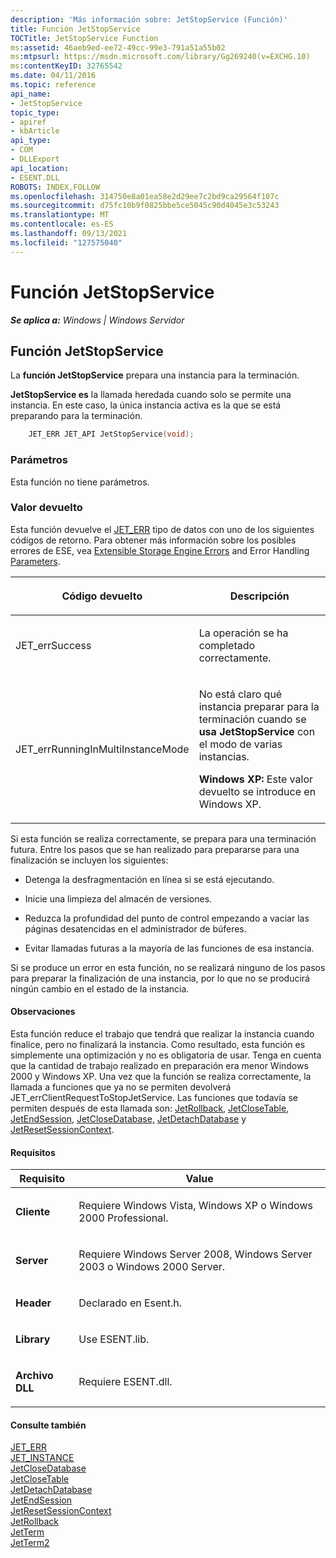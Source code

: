 ```yaml
---
description: 'Más información sobre: JetStopService (Función)'
title: Función JetStopService
TOCTitle: JetStopService Function
ms:assetid: 46aeb9ed-ee72-49cc-99e3-791a51a55b02
ms:mtpsurl: https://msdn.microsoft.com/library/Gg269240(v=EXCHG.10)
ms:contentKeyID: 32765542
ms.date: 04/11/2016
ms.topic: reference
api_name:
- JetStopService
topic_type:
- apiref
- kbArticle
api_type:
- COM
- DLLExport
api_location:
- ESENT.DLL
ROBOTS: INDEX,FOLLOW
ms.openlocfilehash: 314750e8a01ea58e2d29ee7c2bd9ca29564f107c
ms.sourcegitcommit: d75fc10b9f0825bbe5ce5045c90d4045e3c53243
ms.translationtype: MT
ms.contentlocale: es-ES
ms.lasthandoff: 09/13/2021
ms.locfileid: "127575040"
---
```

# <a name="jetstopservice-function"></a>Función JetStopService


_**Se aplica a:** Windows | Windows Servidor_

## <a name="jetstopservice-function"></a>Función JetStopService

La **función JetStopService** prepara una instancia para la terminación.

**JetStopService es** la llamada heredada cuando solo se permite una instancia. En este caso, la única instancia activa es la que se está preparando para la terminación.

```cpp
    JET_ERR JET_API JetStopService(void);
```

### <a name="parameters"></a>Parámetros

Esta función no tiene parámetros.

### <a name="return-value"></a>Valor devuelto

Esta función devuelve el [JET_ERR](./jet-err.md) tipo de datos con uno de los siguientes códigos de retorno. Para obtener más información sobre los posibles errores de ESE, vea [Extensible Storage Engine Errors](./extensible-storage-engine-errors.md) and Error Handling [Parameters](./error-handling-parameters.md).


| <p>Código devuelto</p> | <p>Descripción</p> | 
|--------------------|--------------------|
| <p>JET_errSuccess</p> | <p>La operación se ha completado correctamente.</p> | 
| <p>JET_errRunningInMultiInstanceMode</p> | <p>No está claro qué instancia preparar para la terminación cuando se <strong>usa JetStopService</strong> con el modo de varias instancias.</p><p><strong>Windows XP:</strong>  Este valor devuelto se introduce en Windows XP.</p> | 



Si esta función se realiza correctamente, se prepara para una terminación futura. Entre los pasos que se han realizado para prepararse para una finalización se incluyen los siguientes:

  - Detenga la desfragmentación en línea si se está ejecutando.

  - Inicie una limpieza del almacén de versiones.

  - Reduzca la profundidad del punto de control empezando a vaciar las páginas desatencidas en el administrador de búferes.

  - Evitar llamadas futuras a la mayoría de las funciones de esa instancia.

Si se produce un error en esta función, no se realizará ninguno de los pasos para preparar la finalización de una instancia, por lo que no se producirá ningún cambio en el estado de la instancia.

#### <a name="remarks"></a>Observaciones

Esta función reduce el trabajo que tendrá que realizar la instancia cuando finalice, pero no finalizará la instancia. Como resultado, esta función es simplemente una optimización y no es obligatoria de usar. Tenga en cuenta que la cantidad de trabajo realizado en preparación era menor Windows 2000 y Windows XP. Una vez que la función se realiza correctamente, la llamada a funciones que ya no se permiten devolverá JET_errClientRequestToStopJetService. Las funciones que todavía se permiten después de esta llamada son: [JetRollback](./jetrollback-function.md), [JetCloseTable](./jetclosetable-function.md), [JetEndSession](./jetendsession-function.md), [JetCloseDatabase,](./jetclosedatabase-function.md) [JetDetachDatabase](./jetdetachdatabase-function.md) y [JetResetSessionContext](./jetresetsessioncontext-function.md).

#### <a name="requirements"></a>Requisitos


| Requisito | Value |
|------------|----------|
| <p><strong>Cliente</strong></p> | <p>Requiere Windows Vista, Windows XP o Windows 2000 Professional.</p> | 
| <p><strong>Server</strong></p> | <p>Requiere Windows Server 2008, Windows Server 2003 o Windows 2000 Server.</p> | 
| <p><strong>Header</strong></p> | <p>Declarado en Esent.h.</p> | 
| <p><strong>Library</strong></p> | <p>Use ESENT.lib.</p> | 
| <p><strong>Archivo DLL</strong></p> | <p>Requiere ESENT.dll.</p> | 



#### <a name="see-also"></a>Consulte también

[JET_ERR](./jet-err.md)  
[JET_INSTANCE](./jet-instance.md)  
[JetCloseDatabase](./jetclosedatabase-function.md)  
[JetCloseTable](./jetclosetable-function.md)  
[JetDetachDatabase](./jetdetachdatabase-function.md)  
[JetEndSession](./jetendsession-function.md)  
[JetResetSessionContext](./jetresetsessioncontext-function.md)  
[JetRollback](./jetrollback-function.md)  
[JetTerm](./jetterm-function.md)  
[JetTerm2](./jetterm2-function.md)
